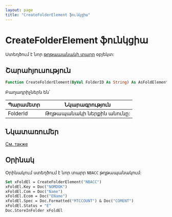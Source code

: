 ```yaml
---
layout: page
title: "CreateFolderElement ֆունկցիա"
---
```


# CreateFolderElement ֆունկցիա

Ստեղծում է նոր [թղթապանակի տարր](../../AsFoldElement.md) օբյեկտ:

## Շարահյուսություն

``` vb
Function CreateFolderElement(ByVal FolderID As String) As AsFoldElement
```

Բաղադրիչներն են՝

| Պարամետր | Նկարագրություն | 
|--|--|
| FolderId | Թղթապանակի ներքին անունը: | 

## Նկատառումեր

[См. также](../../../constructors.html)

## Օրինակ
Օրինակում ստեղծում է նոր տարր `NBACC` թղթապանակում:

``` vb
Set xFoldEl = CreateFolderElement("NBACC")
xFoldEl.Key = Doc("NOMDOK")
xFoldEl.Com = Doc("Name")
xFoldEl.Ecom = Doc("EName")
xFoldEl.Spec = Doc.Formatted("MTCCOUNT") & Doc("COMENT") 
xFoldEl.Status = "E"
Doc.StoreInFolder xFoldEl
```
